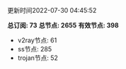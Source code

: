 更新时间2022-07-30 04:45:52

**总订阅: 73**
**总节点: 2655**
**有效节点: 398**
- v2ray节点: 61
- ss节点: 285
- trojan节点: 52
